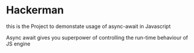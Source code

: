 # Hackerman
this is the Project to demonstate usage of async-await in Javascript

Async await gives you superpower of controlling the run-time behaviour of JS engine
